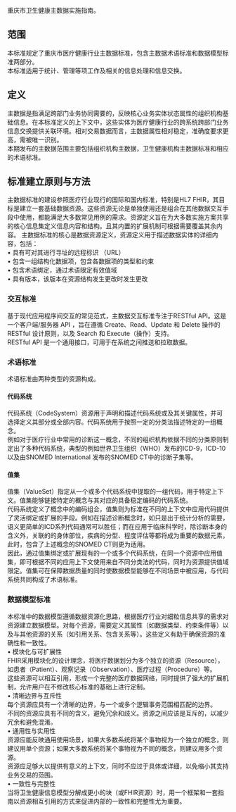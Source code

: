 <!--
 * @Author: Lin Zhu
 * @Date: 2024-11-12 18:14:54
 * @LastEditors: Lin Zhu
 * @LastEditTime: 2024-11-12 20:37:56
 * @Description: 
 * @FilePath: \ChongqingCore\IG\input\pagecontent\index.md
-->
重庆市卫生健康主数据实施指南。

## 范围
本标准规定了重庆市医疗健康行业主数据标准，包含主数据术语标准和数据模型标准两部分。  
本标准适用于统计、管理等项工作及相关的信息处理和信息交换。  

## 定义
主数据是指满足跨部门业务协同需要的，反映核心业务实体状态属性的组织机构基础信息。在本标准定义的上下文中，这些实体为医疗健康行业的跨系统跨部门业务信息交换提供关联环境。相对交易数据而言，主数据属性相对稳定，准确度要求更高，需被唯一识别。  
本期发布的主数据范围主要包括组织机构主数据，卫生健康机构主数据标准和相应的术语标准。  

## 标准建立原则与方法
主数据标准的建设参照医疗行业现行的国际和国内标准，特别是HL7 FHIR，其目标是建立一套基础数据资源。这些资源无论是单独使用还是组合在其他数据交互手段中使用，都能满足大多数常见用例的需求。资源定义旨在为大多数实施方案共享的核心信息集定义信息内容和结构。且其内置的扩展机制可根据需要覆盖其余内容。
主数据标准的核心是数据资源定义，资源定义用于描述数据实体的详细内容，包括：  
•	具有可对其进行寻址的远程标识 （URL）  
•	包含一组结构化数据项，包含各数据项的类型和约束  
•	包含术语绑定，通过术语限定有效值域  
•	具有版本，该版本在资源结构发生更改时发生更改    

### 交互标准
基于现代应用程序间交互的常见范式，主数据交互标准专注于RESTful API。这是一个客户端/服务器 API ，旨在遵循 Create、Read、Update 和 Delete 操作的 RESTful 设计原则，以及 Search 和 Execute（操作）支持。  
RESTful API 是一个通用接口，可用于在系统之间推送和拉取数据。  

### 术语标准
术语标准由两种类型的资源构成。  
#### 代码系统
代码系统（CodeSystem）资源用于声明和描述代码系统或及其关键属性，并可选择定义其部分或全部内容。代码系统用于按照一定的分类法描述特定的一组概念。  
例如对于医疗行业中常用的诊断这一概念，不同的组织机构依据不同的分类原则制定出了多种代码系统，典型的例如世界卫生组织（WHO）发布的ICD-9，ICD-10以及由SNOMED International 发布的SNOMED CT中的诊断子集等。  

#### 值集
值集（ValueSet）指定从一个或多个代码系统中提取的一组代码，用于特定上下文。值集能够链接特定的概念与其对应的具备稳定编码的代码系统。  
代码系统定义了概念中的编码组合，值集则为标准在不同的上下文中应用代码提供了灵活绑定或扩展的手段。例如在描述诊断概念时，如只是出于统计分析的需要，语义更简单的ICD系列代码通常可以胜任；而在应用于临床科学时，除诊断本身的含义外，关联的的身体部位，疾病的分型、程度评估等都将成为重要的数据元素，此时，包含了上述概念的SNOMED CT则更为适用。  
因此，通过值集绑定或扩展现有的一个或多个代码系统，在同一个资源中应用值集，即可根据不同的应用上下文使用来自不同分类法的代码，同时为资源提供值域限定。值集可在保障数据质量的同时使数据模型能够在不同场景中被应用，与代码系统共同构成了术语标准。  

### 数据模型标准  
  
本标准中的数据模型遵循数据资源化思路，根据医疗行业对细粒信息共享的需求对资源建立数据模型。对每个资源，需要定义其属性（如数据类型、约束条件等）以及与其他资源的关系（如引用关系、包含关系等）。这些定义有助于确保资源的准确性和一致性。  
•	模块化与可扩展性  
FHIR采用模块化的设计理念，将医疗数据划分为多个独立的资源（Resource），如患者（Patient）、观察记录（Observation）、医疗过程（Procedure）等。  
这些资源可以相互引用，形成一个完整的医疗数据网络，同时提供了强大的扩展机制，允许用户在不修改核心标准的基础上进行定制。  
•	清晰边界与互斥性  
每个资源应具有一个清晰的边界，与一个或多个逻辑事务范围相匹配的边界。  
不同的资源应具有不同的含义，避免冗余和歧义。资源之间应该是互斥的，以减少冗余和避免混淆。  
•	通用性与实用性  
资源应能反映通用使用场景，如果大多数系统将某个事物视为一个独立的概念，则建议用单个资源；如果大多数系统将某个事物视为不同的概念，则建议用多个资源。  
资源应足够大以提供有意义的上下文，同时不应过于具体或详细，以免缩小其支持业务交易的范围。  
•	一致性与完整性  
当将卫生健康信息模型分解成更小的块（或FHIR资源）时，用一个框架和一套指南以资源相互引用的方式来促进内部的一致性和完整性尤为重要。  









